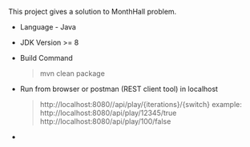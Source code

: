 This project gives a solution to MonthHall problem.
* Language - Java
* JDK Version >= 8

* Build Command 
    > mvn clean package

* Run from browser or postman (REST client tool) in localhost
    > http://localhost:8080//api/play/{iterations}/{switch}
   example: http://localhost:8080/api/play/12345/true
            http://localhost:8080/api/play/100/false
*                                                             
